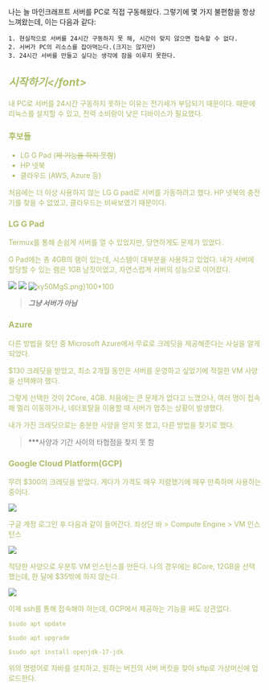 

나는 늘 마인크래프트 서버를 PC로 직접 구동해왔다. 
그렇기에 몇 가지 불편함을 항상 느껴왔는데, 이는 다음과 같다:

	1. 현실적으로 서버를 24시간 구동하지 못 해, 시간이 맞지 않으면 접속할 수 없다.
	2. 서버가 PC의 리소스를 잡아먹는다.(크지는 않지만)
	3. 24시간 서버를 만들고 싶다는 생각에 잠을 이루지 못한다.


## *<font color="#acbf69">시작하기</*font*>*

내 PC로 서버를 24시간 구동하지 못하는 이유는 전기세가 부담되기 때문이다.
때문에 리눅스를 설치할 수 있고, 전력 소비량이 낮은 디바이스가 필요했다.

### 후보들
- LG G Pad (~~제 기능을 하지 못함~~)
- HP 넷북
- 클라우드 (AWS, Azure 등)

처음에는 더 이상 사용하지 않는 LG G pad로 서버를 가동하려고 했다. HP 넷북의 충전기를 찾을 수 없었고, 클라우드는 비싸보였기 때문이다.


### LG G Pad

Termux를 통해 손쉽게 서버를 열 수 있었지만, 당연하게도 문제가 있었다.

G Pad에는 총 4GB의 램이 있는데, 시스템이 대부분을 사용하고 있었다. 내가 서버에 할당할 수 있는 램은 1GB 남짓이었고, 자연스럽게 서버의 성능으로 이어졌다.

![](https://i.imgur.com/IDWqWEZ.png)
![](https://i.imgur.com/MPZ2bgI.png)
![xy50MgS.png}100*100](https://i.imgur.com/xy50MgS.png)

>  ***<font color="#7f7f7f">그냥 서버가 아님</font>***


### Azure

다른 방법을 찾던 중 Microsoft Azure에서 무료로 크레딧을 제공해준다는 사실을 알게 되었다. 

$130 크레딧을 받았고, 최소 2개월 동안은 서버를 운영하고 싶었기에 적절한 VM 사양을 선택해야 했다.

그렇게 선택한 것이 2Core, 4GB. 처음에는 큰 문제가 없다고 느꼈으나, 여러 명이 접속해 멀리 이동하거나, 네더포탈을 이용할 때 서버가 멈추는 상황이 발생했다. 

내가 가진 크레딧으로는 충분한 사양을 얻지 못 했고, 다른 방법을 찾기로 했다.

>  ***<font color="#7f7f7f">사양과 기간 사이의 타협점을 찾지 못 함</font>


### Google Cloud Platform(GCP)

무려 $300의 크레딧을 받았다. 게다가 가격도 매우 저렴했기에 매우 만족하며 사용하는 중이다. 


![](https://i.imgur.com/8nQlQUO.png)

구글 계정 로그인 후 다음과 같이 들어간다. 
좌상단 바 > Compute Engine > VM 인스턴스


![](https://i.imgur.com/xQzkGXy.png)

적당한 사양으로 우분투 VM 인스턴스를 만든다. 
나의 경우에는 8Core, 12GB을 선택했는데, 한 달에 $35밖에 하지 않는다.



![](https://i.imgur.com/JvKtjlA.png)

이제 ssh를 통해 접속해야 하는데, GCP에서 제공하는 기능을 써도 상관없다.


```
$sudo apt update

$sudo apt upgrade

$sudo apt install openjdk-17-jdk
```

위의 명령어로 자바를 설치하고, 원하는 버전의 서버 버킷을 찾아 sftp로 가상머신에 업로드한다.